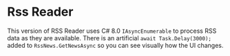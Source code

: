 # Rss Reader 

This version of RSS Reader uses C# 8.0 `IAsyncEnumerable` to process RSS data as they are available. There is an artificial `await Task.Delay(3000);` added to `RssNews.GetNewsAsync` so you can see visually how the UI changes.